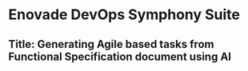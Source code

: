 # Enovade DevOps Symphony Suite

## Title: Generating Agile based tasks from Functional Specification document using AI
